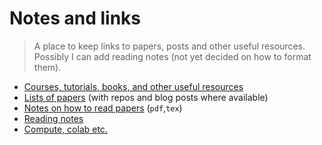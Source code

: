 # Notes and links
> A place to keep links to papers, posts and other useful resources. Possibly I can add reading notes (not yet decided on how to format them).
- [Courses, tutorials, books, and other useful resources](List-of-courses.md)
- [Lists of papers](things_to_read.MD) (with repos and blog posts where available)
- [Notes on how to read papers](/on_reading_papers/howtoreadapaper.pdf) (`pdf`,`tex`)
- [Reading notes](/notes/reading_notes.md)
- [Compute, colab etc.](compute-notes.md)

